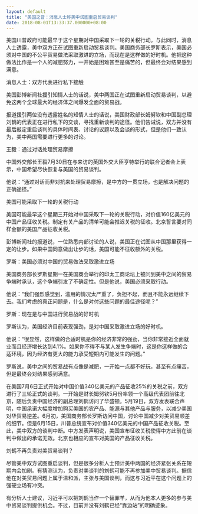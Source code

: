 ```yaml
---
layout: default
title: "美国之音：消息人士称美中试图重启贸易谈判"
date: 2018-08-01T13:33:37.000000+08:00
---
```


美国川普政府可能最早于这个星期对中国采取下一轮的关税行动。与此同时，消息人士透露，美中双方正在试图重新启动贸易谈判。美国商务部长罗斯表示，美国必须对中国的不公平贸易做法采取激进的立场，而现在是这样做的好时机。他把这种做法比作是一个人的减肥努力，一开始是困难甚至是痛苦的，但最终会对结果感到满意。

消息人士：双方代表进行私下接触

美国彭博新闻社援引知情人士的话说，美中两国正在试图重新启动贸易谈判，以避免这两个全球最大的经济体之间爆发全面的贸易战。

报道援引两位没有透露姓名的知情人士的话说，美国财政部长姆努钦和中国副总理刘鹤的代表正在进行私下的交谈，寻找重新谈判的途径。他们告诫说，双方并没有最后敲定重启谈判的具体时间表、讨论的议题以及会谈的形式，但是他们一致认为，美中两国需要进行更多的讨论。

王毅：通过对话处理贸易摩擦

中国外交部长王毅7月30日在与来访的英国外交大臣亨特举行的联合记者会上表示，中国希望尽快恢复与美国的贸易谈判。

他说：“通过对话而非对抗来处理贸易摩擦，是中方的一贯立场，也是解决问题的正确途径。”

美国可能采取下一轮的关税行动

美国可能最早这个星期三开始对中国采取下一轮的关税行动，对价值160亿美元的中国产品征收关税。制定有关产品的清单可能会推迟关税的征收。北京誓言要对同样金额的美国产品征收关税。

彭博新闻社的报道说，一位熟悉内部讨论的人说，美国正在试图从中国那里获得一定的让步。如果中国同意做出让步的话，美国可能不征收额外的关税。

罗斯：美国必须对中国的贸易做法采取激进立场

美国商务部长罗斯星期一在美国商会举行的印太工商论坛上被问到美中之间的贸易争端时承认，这个争端引发了不确定性。但是他说，美国必须采取行动。

他说：“我们强烈感觉到，滥用的情况太严重了，负担不起，而且不能永远继续下去。我们考虑的真正问题是，什么是对付这些问题的最佳途径呢？”

罗斯：现在是与中国进行贸易战的好时机

罗斯认为，美国经济目前表现强劲，是对中国采取激进立场的好时机。

他说：“很显然，这样做的合适时机是你的经济非常的强劲，当你非常接近全面就业而且经济增长达到4.1%。如果你不得不与某人发生争端时，这是你这样做的合适环境，因为经济有更大的能力承受短期内可能发生的问题。”

罗斯说，美中之间的贸易战有点像是减肥，一开始一点都不好玩，甚至有点痛苦，但是最终会对结果感到满意。

在美国7月6日正式开始对中国价值340亿美元的产品征收25%的关税之前，双方进行了三轮正式的谈判。一开始是财长姆努钦5月份率领一个高级代表团前往北京，随后负责中国经济的副总理刘鹤访问了华盛顿。5月19日，双方发表联合声明，中国承诺大幅度增加购买美国的农产品、能源与其他产品与服务，以减少美国对华贸易逆差。6月初，美国商务部长罗斯访问中国，讨论中国减少对美贸易顺差的细节。但是6月15日，川普总统宣布对价值340亿美元的中国产品征收关税。至此，美中双方的谈判中断。中方发表声明说，美国宣布征收关税使得中方此前在谈判中做出的承诺无效。北京也相应的宣布对美国的产品征收关税。

刘鹤不再负责对美贸易谈判？

尽管美中双方试图重启谈判，但是很多分析人士预计美中两国的经济紧张关系在短期内会加剧。有猜测认为，负责对美谈判的刘鹤可能不再参加美中贸易谈判。据信他在对美贸易问题上属于温和派，主张与美国谈判，而这与习近平在这个问题上的强硬立场有冲突。

有分析人士建议，习近平可以把刘鹤当作一个替罪羊，从而为他本人更多的参与美中贸易谈判提供机会。不过，目前并没有刘鹤已经“靠边站”的明确迹象。

